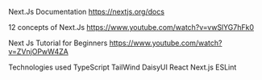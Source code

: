 Next.Js Documentation
https://nextjs.org/docs

12 concepts of Next.Js
https://www.youtube.com/watch?v=vwSlYG7hFk0

Next Js Tutorial for Beginners 
https://www.youtube.com/watch?v=ZVnjOPwW4ZA

Technologies used
TypeScript
TailWind
DaisyUI
React
Next.js
ESLint

